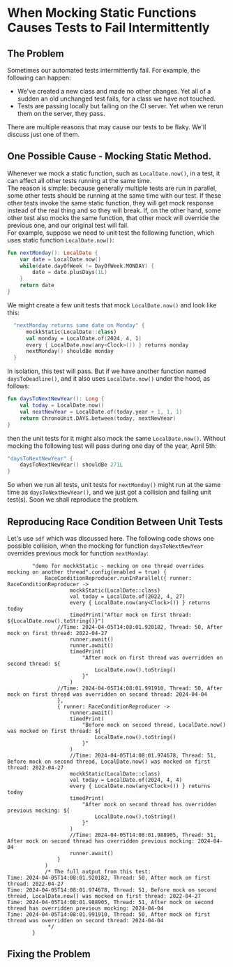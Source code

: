 # When Mocking Static Functions Causes Tests to Fail Intermittently

## The Problem

Sometimes our automated tests intermittently fail. For example, the following can happen:
* We've created a new class and made no other changes. Yet all of a sudden an old unchanged test fails, for a class we have not touched.
* Tests are passing locally but failing on the CI server. Yet when we rerun them on the server, they pass.

There are multiple reasons that may cause our tests to be flaky. We'll discuss just one of them.

## One Possible Cause - Mocking Static Method.

Whenever we mock a static function, such as `LocalDate.now()`, in a test, it can affect all other tests running at the same time. 
<br />
The reason is simple: because generally multiple tests are run in parallel, some other tests should be running at the same time with our test. If these other tests invoke the same static function, they will get mock response instead of the real thing and so they will break. If, on the other hand, some other test also mocks the same function, that other mock will override the previous one, and our original test will fail.
<br />
For example, suppose we need to unit test the following function, which uses static function `LocalDate.now()`:

```kotlin
fun nextMonday(): LocalDate {
    var date = LocalDate.now()
    while(date.dayOfWeek != DayOfWeek.MONDAY) { 
        date = date.plusDays(1L)
    }
    return date
}
```
We might create a few unit tests that mock `LocalDate.now()` and look like this:
```kotlin
  "nextMonday returns same date on Monday" {
      mockkStatic(LocalDate::class)
      val monday = LocalDate.of(2024, 4, 1)
      every { LocalDate.now(any<Clock>()) } returns monday
      nextMonday() shouldBe monday
  }
```
In isolation, this test will pass. But if we have another function named `daysToDeadline()`, and it also uses `LocalDate.now()` under the hood, as follows:

```kotlin
fun daysToNextNewYear(): Long {
    val today = LocalDate.now()
    val nextNewYear = LocalDate.of(today.year + 1, 1, 1)
    return ChronoUnit.DAYS.between(today, nextNewYear)
}
```
then the unit tests for it might also mock the same `LocalDate.now()`. Without mocking the following test will pass during one day of the year, April 5th:
```kotlin
"daysToNextNewYear" {
    daysToNextNewYear() shouldBe 271L
}
```

So when we run all tests, unit tests for `nextMonday()` might run at the same time as `daysToNextNewYear()`, and we just got a collision and failing unit test(s). Soon we shall reproduce the problem.

## Reproducing Race Condition Between Unit Tests

Let's use `sdf` which was discussed here. The following code shows one possible collision, when the mocking for function `daysToNextNewYear` overrides previous mock for function `nextMonday`:
```koltin
        "demo for mockkStatic - mocking on one thread overrides mocking on another thread".config(enabled = true) {
            RaceConditionReproducer.runInParallel({ runner: RaceConditionReproducer ->
                    mockkStatic(LocalDate::class)
                    val today = LocalDate.of(2022, 4, 27)
                    every { LocalDate.now(any<Clock>()) } returns today
                    timedPrint("After mock on first thread: ${LocalDate.now().toString()}")
                //Time: 2024-04-05T14:08:01.920182, Thread: 50, After mock on first thread: 2022-04-27
                    runner.await()
                    runner.await()
                    timedPrint(
                        "After mock on first thread was overridden on second thread: ${
                            LocalDate.now().toString()
                        }"
                    )
                //Time: 2024-04-05T14:08:01.991910, Thread: 50, After mock on first thread was overridden on second thread: 2024-04-04
                },
                { runner: RaceConditionReproducer ->
                    runner.await()
                    timedPrint(
                        "Before mock on second thread, LocalDate.now() was mocked on first thread: ${
                            LocalDate.now().toString()
                        }"
                    )
                    //Time: 2024-04-05T14:08:01.974678, Thread: 51, Before mock on second thread, LocalDate.now() was mocked on first thread: 2022-04-27
                    mockkStatic(LocalDate::class)
                    val today = LocalDate.of(2024, 4, 4)
                    every { LocalDate.now(any<Clock>()) } returns today
                    timedPrint(
                        "After mock on second thread has overridden previous mocking: ${
                            LocalDate.now().toString()
                        }"
                    )
                    //Time: 2024-04-05T14:08:01.988905, Thread: 51, After mock on second thread has overridden previous mocking: 2024-04-04
                    runner.await()
                }
            )
            /* The full output from this test:
Time: 2024-04-05T14:08:01.920182, Thread: 50, After mock on first thread: 2022-04-27
Time: 2024-04-05T14:08:01.974678, Thread: 51, Before mock on second thread, LocalDate.now() was mocked on first thread: 2022-04-27
Time: 2024-04-05T14:08:01.988905, Thread: 51, After mock on second thread has overridden previous mocking: 2024-04-04
Time: 2024-04-05T14:08:01.991910, Thread: 50, After mock on first thread was overridden on second thread: 2024-04-04
             */
        }

```

## Fixing the Problem



